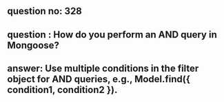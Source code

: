
      
## question no: 328

## question : How do you perform an AND query in Mongoose?

## answer: Use multiple conditions in the filter object for AND queries, e.g., Model.find({ condition1, condition2 }).
      